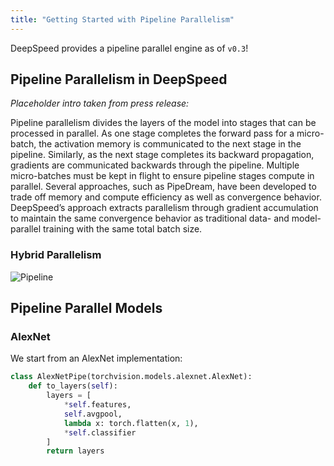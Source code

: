 ```yaml
---
title: "Getting Started with Pipeline Parallelism"
---
```


DeepSpeed provides a pipeline parallel engine as of `v0.3`!

## Pipeline Parallelism in DeepSpeed

*Placeholder intro taken from press release:*

Pipeline parallelism divides the layers of the model into stages
that can be processed in parallel. As one stage completes the forward pass
for a micro-batch, the activation memory is communicated to the next stage in
the pipeline. Similarly, as the next stage completes its backward
propagation, gradients are communicated backwards through the pipeline.
Multiple micro-batches must be kept in flight to ensure pipeline stages
compute in parallel. Several approaches, such as PipeDream, have been
developed to trade off memory and compute efficiency as well as convergence
behavior. DeepSpeed’s approach extracts parallelism through gradient
accumulation to maintain the same convergence behavior as traditional data-
and model-parallel training with the same total batch size.

### Hybrid Parallelism

![Pipeline](/assets/images/3d-parallelism.png)


## Pipeline Parallel Models

### AlexNet
We start from an AlexNet implementation:

```python
class AlexNetPipe(torchvision.models.alexnet.AlexNet):
    def to_layers(self):
        layers = [
            *self.features,
            self.avgpool,
            lambda x: torch.flatten(x, 1),
            *self.classifier
        ]
        return layers
```
